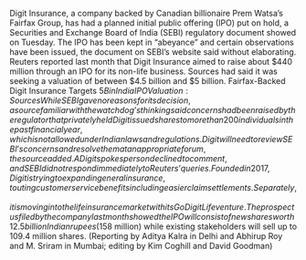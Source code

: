 Digit Insurance, a company backed by Canadian billionaire Prem Watsa’s Fairfax Group, has had a planned initial public offering (IPO) put on hold, a Securities and Exchange Board of India (SEBI) regulatory document showed on Tuesday.
The IPO has been kept in “abeyance” and certain observations have been issued, the document on SEBI’s website said without elaborating.
Reuters reported last month that Digit Insurance aimed to raise about $440 million through an IPO for its non-life business. Sources had said it was seeking a valuation of between $4.5 billion and $5 billion.
Fairfax-Backed Digit Insurance Targets $5B in India IPO Valuation: Sources
While SEBI gave no reasons for its decision, a source familiar with the watchdog’s thinking said concerns had been raised by the regulator that privately held Digit issued shares to more than 200 individuals in the past financial year, which is not allowed under Indian laws and regulations.
Digit will need to review SEBI’s concerns and resolve them at an appropriate forum, the source added.
A Digit spokesperson declined to comment, and SEBI did not respond immediately to Reuters’ queries.
Founded in 2017, Digit is trying to expand in general insurance, touting customer service benefits including easier claim settlements. Separately, it is moving into the life insurance market with its Go Digit Life venture.
The prospectus filed by the company last month showed the IPO will consist of new shares worth 12.5 billion Indian rupees ($158 million) while existing stakeholders will sell up to 109.4 million shares.
(Reporting by Aditya Kalra in Delhi and Abhirup Roy and M. Sriram in Mumbai; editing by Kim Coghill and David Goodman)